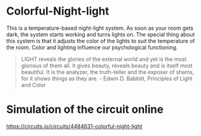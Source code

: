 # Colorful-Night-light
This is a temperature-based night-light system. As soon as your room gets dark, the system starts working and turns lights on. The special thing about this system is that it adjusts the color of the lights to suit the temperature of the room. Color and lighting influence our psychological functioning.

> LIGHT reveals the glories of the external world and yet is the most glorious of them all. It gives beauty, reveals beauty and is itself most beautiful. It is the analyzer, the truth-teller and the exposer of shams, for it shows things as they are. - Edwin D. Babbitt, Principles of Light and Color

# Simulation of the circuit online 
https://circuits.io/circuits/4484631-colorful-night-light
